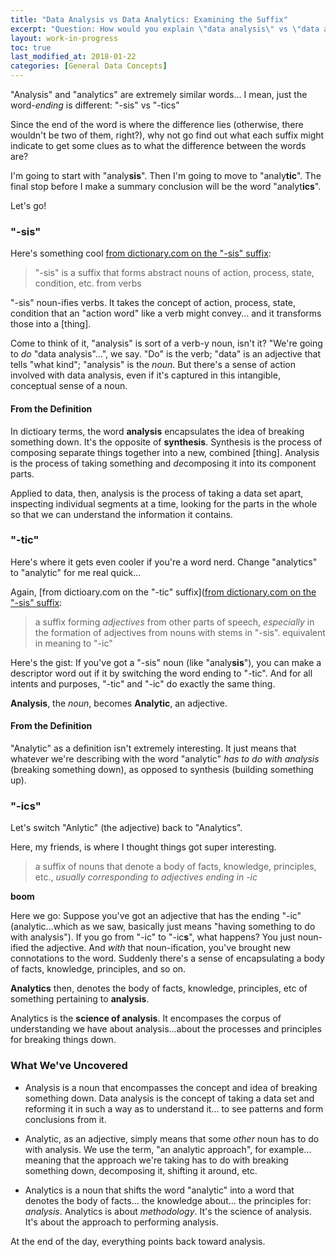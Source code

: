 ```yaml
---
title: "Data Analysis vs Data Analytics: Examining the Suffix"
excerpt: "Question: How would you explain \"data analysis\" vs \"data analytics\"? Clues lie in the suffix!"
layout: work-in-progress
toc: true
last_modified_at: 2018-01-22
categories: [General Data Concepts]
---
```


"Analysis" and "analytics" are extremely similar words... I mean, just the word-*ending* is different:  "-sis" vs "-tics"

Since the end of the word is where the difference lies (otherwise, there wouldn't be two of them, right?), why not go find out what each suffix might indicate to get some clues as to what the difference between the words are?

I'm going to start with "analy**sis**".  Then I'm going to move to "analy**tic**".  The final stop before I make a summary conclusion will be the word "analyt**ics**".  

Let's go!

### "-sis"
Here's something cool [from dictionary.com on the "-sis" suffix](http://www.dictionary.com/browse/-sis):  

> "-sis" is a suffix that forms abstract nouns of action, process, state, condition, etc. from verbs

"-sis" noun-ifies verbs.  It takes the concept of action, process, state, condition that an "action word" like a verb might convey... and it transforms those into a [thing].

Come to think of it, "analysis" is sort of a verb-y noun, isn't it?  "We're going to *do* "data analysis"...", we say.  "Do" is the verb; "data" is an adjective that tells "what kind"; "analysis" is the *noun*. But there's a sense of action involved with data analysis, even if it's captured in this intangible, conceptual sense of a noun.

#### From the Definition
In dictioary terms, the word **analysis** encapsulates the idea of breaking something down.  It's the opposite of **synthesis**.  Synthesis is the process of composing separate things together into a new, combined [thing].  Analysis is the process of taking something and *de*composing it into its component parts.

Applied to data, then, analysis is the process of taking a data set apart, inspecting individual segments at a time, looking for the parts in the whole so that we can understand the information it contains.

### "-tic"
Here's where it gets even cooler if you're a word nerd. Change "analytics" to "analytic" for me real quick...

Again, [from dictioary.com on the "-tic" suffix]([from dictionary.com on the "-sis" suffix](http://www.dictionary.com/browse/-tic):

> a suffix forming *adjectives* from other parts of speech, *especially* in the formation of adjectives from nouns with stems in "-sis". equivalent in meaning to "-ic"

Here's the gist:  If you've got a "-sis" noun (like "analy**sis**"), you can make a descriptor word out if it by switching the word ending to "-tic".  And for all intents and purposes, "-tic" and "-ic" do exactly the same thing.

**Analysis**, the *noun*, becomes **Analytic**, an adjective.

#### From the Definition
"Analytic" as a definition isn't extremely interesting. It just means that whatever we're describing with the word "analytic" *has to do with analysis* (breaking something down), as opposed to synthesis (building something up).

### "-ics"
Let's switch "Anlytic" (the adjective) back to "Analytics".

Here, my friends, is where I thought things got super interesting.

> a suffix of nouns that denote a body of facts, knowledge, principles, etc., *usually corresponding to adjectives ending in -ic*

**boom**

Here we go:  Suppose you've got an adjective that has the ending "-ic" (analytic...which as we saw, basically just means "having something to do with analysis").  If you go from "-ic" to "-ic**s**", what happens?  You just noun-ified the adjective.  And *with* that noun-ification, you've brought new connotations to the word.  Suddenly there's a sense of encapsulating a body of facts, knowledge, principles, and so on.

**Analytics** then, denotes the body of facts, knowledge, principles, etc of something pertaining to **analysis**.  

Analytics is the **science of analysis**.  It encompases the corpus of understanding we have about analysis...about the processes and principles for breaking things down.

### What We've Uncovered

* Analysis is a noun that encompasses the concept and idea of breaking something down.  Data analysis is the concept of taking a data set and reforming it in such a way as to understand it... to see patterns and form conclusions from it.

* Analytic, as an adjective, simply means that some *other* noun has to do with analysis. We use the term, "an analytic approach", for example... meaning that the approach we're taking has to do with breaking something down, decomposing it, shifting it around, etc.

* Analytics is a noun that shifts the word "analytic" into a word that denotes the body of facts... the knowledge about... the principles for:  *analysis*.  Analytics is about *methodology*.  It's the science of analysis.  It's about the approach to performing analysis.

At the end of the day, everything points back toward analysis.

